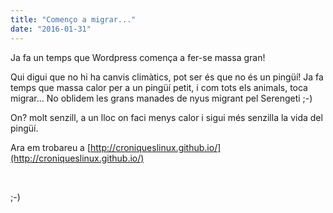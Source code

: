 ```yaml
---
title: "Començo a migrar..."
date: "2016-01-31"
---
```


Ja fa un temps que Wordpress comença a fer-se massa gran!

Qui digui que no hi ha canvis climàtics, pot ser és que no és un pingüí! Ja fa temps que massa calor per a un pingüí petit, i com tots els animals, toca migrar... No oblidem les grans manades de nyus migrant pel Serengeti ;-)

On? molt senzill, a un lloc on faci menys calor i sigui més senzilla la vida del pingüí.

Ara em trobareu a [http://croniqueslinux.github.io/](http://croniqueslinux.github.io/)

 

;-)
